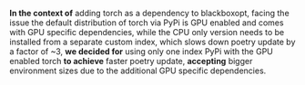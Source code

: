 **In the context of** adding torch as a dependency to blackboxopt, facing the issue the default distribution of torch via PyPi is GPU enabled and comes with GPU specific dependencies, while the CPU only version needs to be installed from a separate custom index, which slows down poetry update by a factor of ~3, **we decided for** using only one index PyPi with the GPU enabled torch **to achieve** faster poetry update, **accepting** bigger environment sizes due to the additional GPU specific dependencies.
